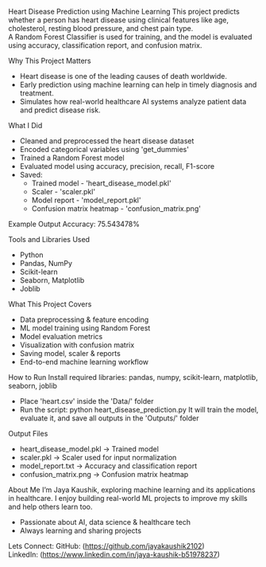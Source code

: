 Heart Disease Prediction using Machine Learning
This project predicts whether a person has heart disease using clinical features like age, cholesterol, resting blood pressure, and chest pain type.  
A Random Forest Classifier is used for training, and the model is evaluated using accuracy, classification report, and confusion matrix.

Why This Project Matters
- Heart disease is one of the leading causes of death worldwide.
- Early prediction using machine learning can help in timely diagnosis and treatment.
- Simulates how real-world healthcare AI systems analyze patient data and predict disease risk.

What I Did
- Cleaned and preprocessed the heart disease dataset
- Encoded categorical variables using 'get_dummies'
- Trained a Random Forest model
- Evaluated model using accuracy, precision, recall, F1-score
- Saved:
  - Trained model             -                        'heart_disease_model.pkl'
  - Scaler                    -                        'scaler.pkl'
  - Model report              -                        'model_report.pkl'
  - Confusion matrix heatmap  -                        'confusion_matrix.png'

Example Output
Accuracy: 75.543478% 

Tools and Libraries Used
- Python
- Pandas, NumPy
- Scikit-learn
- Seaborn, Matplotlib
- Joblib

What This Project Covers
- Data preprocessing & feature encoding
- ML model training using Random Forest
- Model evaluation metrics
- Visualization with confusion matrix
- Saving model, scaler & reports
- End-to-end machine learning workflow

How to Run
Install required libraries: pandas, numpy, scikit-learn, matplotlib, seaborn, joblib
- Place 'heart.csv' inside the 'Data/' folder
- Run the script:
  python heart_disease_prediction.py
It will train the model, evaluate it, and save all outputs in the 'Outputs/' folder

Output Files

- heart_disease_model.pkl                           → Trained model
- scaler.pkl                                        → Scaler used for input normalization
-  model_report.txt             → Accuracy and classification report
- confusion_matrix.png                              → Confusion matrix heatmap

About Me
I’m Jaya Kaushik, exploring machine learning and its applications in healthcare. 
I enjoy building real-world ML projects to improve my skills and help others learn too.
- Passionate about AI, data science & healthcare tech
- Always learning and sharing projects

Lets Connect:
GitHub: (https://github.com/jayakaushik2102)  
LinkedIn: (https://www.linkedin.com/in/jaya-kaushik-b51978237)

